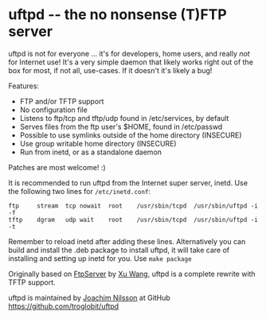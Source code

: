 uftpd -- the no nonsense (T)FTP server
======================================

uftpd is not for everyone ... it's for developers, home users, and
really _not_ for Internet use!  It's a very simple daemon that likely
works right out of the box for most, if not all, use-cases.  If it
doesn't it's likely a bug!

Features:

  * FTP and/or TFTP support
  * No configuration file
  * Listens to ftp/tcp and tftp/udp found in /etc/services, by default
  * Serves files from the ftp user's $HOME, found in /etc/passwd
  * Possible to use symlinks outside of the home directory (INSECURE)
  * Use group writable home directory (INSECURE)
  * Run from inetd, or as a standalone daemon

Patches are most welcome! :)

It is recommended to run uftpd from the Internet super server, inetd.
Use the following two lines for `/etc/inetd.conf`:

    ftp		stream	tcp	nowait	root	/usr/sbin/tcpd	/usr/sbin/uftpd -i -f
    tftp	dgram	udp	wait	root	/usr/sbin/tcpd	/usr/sbin/uftpd -i -t

Remember to reload inetd after adding these lines.  Alternatively you
can build and install the .deb package to install uftpd, it will take
care of installing and setting up inetd for you.  Use `make package`

Originally based on [FtpServer](https://github.com/xu-wang11/FtpServer)
by [Xu Wang](mailto:wangxu.93@icloud.com), uftpd is a complete rewrite
with TFTP support.

uftpd is maintained by [Joachim Nilsson](mailto:troglobit@gmail.com) at
GitHub https://github.com/troglobit/uftpd

